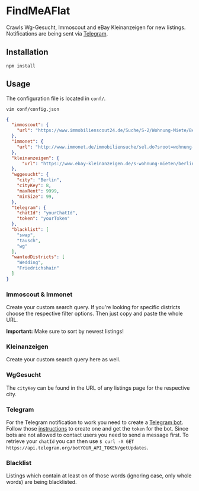 # FindMeAFlat

Crawls Wg-Gesucht, Immoscout and eBay Kleinanzeigen for new listings.
Notifications are being sent via [Telegram](https://telegram.org).

## Installation

```
npm install
```

## Usage

The configuration file is located in `conf/`.

```
vim conf/config.json
```

```json
{
  "immoscout": {
    "url": "https://www.immobilienscout24.de/Suche/S-2/Wohnung-Miete/Berlin/Berlin/Wedding-Wedding_Schoeneberg-Schoeneberg/-/99,00-/EURO--9999,00/-/-/false"
  },
  "immonet": {
    "url": "http://www.immonet.de/immobiliensuche/sel.do?sroot=wohnung-mieten&marketingtype=2&parentcat=1&pageoffset=1&listsize=25&objecttype=1&locationname=Berlin&acid=&actype=&district=7605&district=7876&district=7879&district=7889&district=7899&district=7930&ajaxIsRadiusActive=false&sortby=19&suchart=1&radius=0&pcatmtypes=1_2&pCatMTypeStoragefield=1_2&parentcat=1&marketingtype=2&fromprice=&toprice=9999&fromarea=99&toarea=&fromplotarea=&toplotarea=&fromrooms=&torooms=&objectcat=-1&wbs=0&fromyear=&toyear=&fulltext=&absenden=Ergebnisse+anzeigen"
  },
  "kleinanzeigen": {
      "url": "https://www.ebay-kleinanzeigen.de/s-wohnung-mieten/berlin/anzeige:angebote/preis::9999/wohnung/k0c203l3331+wohnung_mieten.qm_i:99,"
  },
  "wggesucht": {
    "city": "Berlin",
    "cityKey": 8,
    "maxRent": 9999,
    "minSize": 99,
  },
  "telegram": {
    "chatId": "yourChatId",
    "token": "yourToken"
  },
  "blacklist": [
    "swap",
    "tausch",
    "wg"
  ],
  "wantedDistricts": [
    "Wedding",
    "Friedrichshain"
  ]
}
```

### Immoscout & Immonet

Create your custom search query. If you're looking for specific districts
choose the respective filter options. Then just copy and paste the whole URL.

**Important:** Make sure to sort by newest listings!

### Kleinanzeigen

Create your custom search query here as well.

### WgGesucht

The `cityKey` can be found in the URL of any listings page for the respective
city.

### Telegram

For the Telegram notification to work you need to create a [Telegram
bot](https://core.telegram.org/bots). Follow those
[instructions](https://core.telegram.org/bots#botfather) to create  one and get
the `token` for the bot. Since bots are not allowed to contact users you need
to send a message first. To retrieve your `chatId` you can then use `$ curl -X
GET https://api.telegram.org/botYOUR_API_TOKEN/getUpdates`.

### Blacklist

Listings which contain at least on of those words (ignoring case, only whole
words) are being blacklisted.
